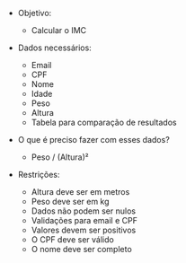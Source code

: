 * Objetivo:
    - Calcular o IMC

* Dados necessários:
    - Email
    - CPF
    - Nome
    - Idade
    - Peso
    - Altura
    - Tabela para comparação de resultados

* O que é preciso fazer com esses dados?
    - Peso / (Altura)²

* Restrições:
    - Altura deve ser em metros
    - Peso deve ser em kg
    - Dados não podem ser nulos
    - Validações para email e CPF
    - Valores devem ser positivos
    - O CPF deve ser válido
    - O nome deve ser completo
